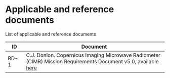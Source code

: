 # Applicable and reference documents

List of applicable and reference documents

 | ID  | Document |
 | --- | ---- |
 | RD-1 &ensp; | C.J. Donlon. Copernicus Imaging Microwave Radiometer (CIMR) Mission Requirements Document v5.0, available [here](https://esamultimedia.esa.int/docs/EarthObservation/CIMR-MRD-v5.0-20230211_(Issued).pdf) |
